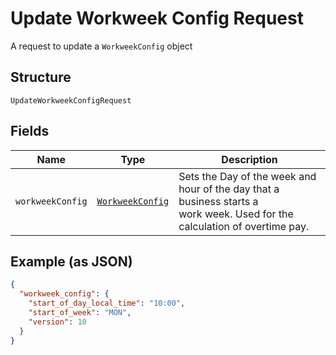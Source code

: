 
# Update Workweek Config Request

A request to update a `WorkweekConfig` object

## Structure

`UpdateWorkweekConfigRequest`

## Fields

| Name | Type | Description |
|  --- | --- | --- |
| `workweekConfig` | [`WorkweekConfig`](/doc/models/workweek-config.md) | Sets the Day of the week and hour of the day that a business starts a<br>work week. Used for the calculation of overtime pay. |

## Example (as JSON)

```json
{
  "workweek_config": {
    "start_of_day_local_time": "10:00",
    "start_of_week": "MON",
    "version": 10
  }
}
```


